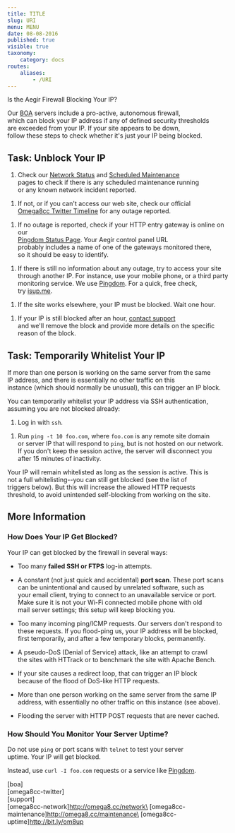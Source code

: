 ```yaml
---
title: TITLE
slug: URI
menu: MENU
date: 08-08-2016
published: true
visible: true
taxonomy:
    category: docs
routes:
    aliases:
        - /URI
---
```

Is the Aegir Firewall Blocking Your IP?

Our [BOA](boa) servers include a pro-active, autonomous firewall,\
which can block your IP address if any of defined security thresholds\
are exceeded from your IP. If your site appears to be down,\
follow these steps to check whether it's just your IP being blocked.

Task: Unblock Your IP
---------------------

1.  Check our [Network Status](omega8cc-network) and [Scheduled
    Maintenance](omega8cc-maintenance)\
    pages to check if there is any scheduled maintenance running\
    or any known network incident reported.

<!-- -->

1.  If not, or if you can't access our web site, check our official\
    [Omega8cc Twitter Timeline](omega8cc-twitter) for any
    outage reported.

<!-- -->

1.  If no outage is reported, check if your HTTP entry gateway is online
    on our\
    [Pingdom Status Page](omega8cc-uptime). Your Aegir control panel
    URL\
    probably includes a name of one of the gateways monitored there,\
    so it should be easy to identify.

<!-- -->

1.  If there is still no information about any outage, try to access
    your site\
    through another IP. For instance, use your mobile phone, or a third
    party\
    monitoring service. We use [Pingdom](http://pingdom.com). For a
    quick, free check,\
    try [isup.me](http://isup.me).

<!-- -->

1.  If the site works elsewhere, your IP must be blocked. Wait one hour.

<!-- -->

1.  If your IP is still blocked after an hour, [contact
    support](support)\
    and we'll remove the block and provide more details on the specific\
    reason of the block.

Task: Temporarily Whitelist Your IP
-----------------------------------

If more than one person is working on the same server from the same\
IP address, and there is essentially no other traffic on this\
instance (which should normally be unusual), this can trigger an IP
block.

You can temporarily whitelist your IP address via SSH authentication,\
assuming you are not blocked already:

1.  Log in with `ssh`.

<!-- -->

1.  Run `ping -t 10 foo.com`, where `foo.com` is any remote site domain\
    or server IP that will respond to `ping`, but is not hosted on our
    network.\
    If you don't keep the session active, the server will disconnect
    you\
    after 15 minutes of inactivity.

Your IP will remain whitelisted as long as the session is active. This
is\
not a full whitelisting--you can still get blocked (see the list of\
triggers below). But this will increase the allowed HTTP requests\
threshold, to avoid unintended self-blocking from working on the site.

More Information
----------------

### How Does Your IP Get Blocked?

Your IP can get blocked by the firewall in several ways:

-   Too many **failed SSH or FTPS** log-in attempts.

<!-- -->

-   A constant (not just quick and accidental) **port scan**. These port
    scans\
    can be unintentional and caused by unrelated software, such as\
    your email client, trying to connect to an unavailable service or
    port.\
    Make sure it is not your Wi-Fi connected mobile phone with old\
    mail server settings; this setup will keep blocking you.

<!-- -->

-   Too many incoming ping/ICMP requests. Our servers don't respond to\
    these requests. If you flood-ping us, your IP address will be
    blocked,\
    first temporarily, and after a few temporary blocks, permanently.

<!-- -->

-   A pseudo-DoS (Denial of Service) attack, like an attempt to crawl\
    the sites with HTTrack or to benchmark the site with Apache Bench.

<!-- -->

-   If your site causes a redirect loop, that can trigger an IP block\
    because of the flood of DoS-like HTTP requests.

<!-- -->

-   More than one person working on the same server from the same IP\
    address, with essentially no other traffic on this instance
    (see above).

<!-- -->

-   Flooding the server with HTTP POST requests that are never cached.

### How Should You Monitor Your Server Uptime?

Do not use `ping` or port scans with `telnet` to test your server\
uptime. Your IP will get blocked.

Instead, use `curl -I foo.com` requests or a service like
[Pingdom](http://pingdom.com).

\[boa\]\
\[omega8cc-twitter\]\
\[support\]\
\[omega8cc-network\]http://omega8.cc/network\
\[omega8cc-maintenance\]http://omega8.cc/maintenance\
\[omega8cc-uptime\]http://bit.ly/om8up
